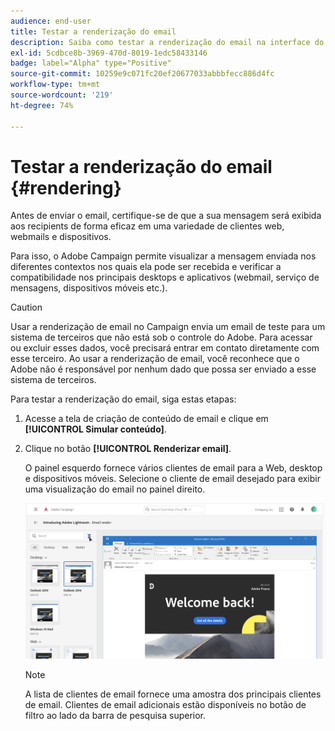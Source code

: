 ```yaml
---
audience: end-user
title: Testar a renderização do email
description: Saiba como testar a renderização do email na interface do Campaign Web
exl-id: 5cdbce8b-3969-470d-8019-1edc58433146
badge: label="Alpha" type="Positive"
source-git-commit: 10259e9c071fc20ef20677033abbbfecc886d4fc
workflow-type: tm+mt
source-wordcount: '219'
ht-degree: 74%

---
```



# Testar a renderização do email {#rendering}


Antes de enviar o email, certifique-se de que a sua mensagem será exibida aos recipients de forma eficaz em uma variedade de clientes web, webmails e dispositivos.

Para isso, o Adobe Campaign permite visualizar a mensagem enviada nos diferentes contextos nos quais ela pode ser recebida e verificar a compatibilidade nos principais desktops e aplicativos (webmail, serviço de mensagens, dispositivos móveis etc.).

>[!CAUTION]
>
>Usar a renderização de email no Campaign envia um email de teste para um sistema de terceiros que não está sob o controle do Adobe. Para acessar ou excluir esses dados, você precisará entrar em contato diretamente com esse terceiro. Ao usar a renderização de email, você reconhece que o Adobe não é responsável por nenhum dado que possa ser enviado a esse sistema de terceiros.

Para testar a renderização do email, siga estas etapas:

1. Acesse a tela de criação de conteúdo de email e clique em **[!UICONTROL Simular conteúdo]**.

1. Clique no botão **[!UICONTROL Renderizar email]**.

   O painel esquerdo fornece vários clientes de email para a Web, desktop e dispositivos móveis. Selecione o cliente de email desejado para exibir uma visualização do email no painel direito.

   ![](assets/render-context.png)

   >[!NOTE]
   >
   >A lista de clientes de email fornece uma amostra dos principais clientes de email. Clientes de email adicionais estão disponíveis no botão de filtro ao lado da barra de pesquisa superior.

